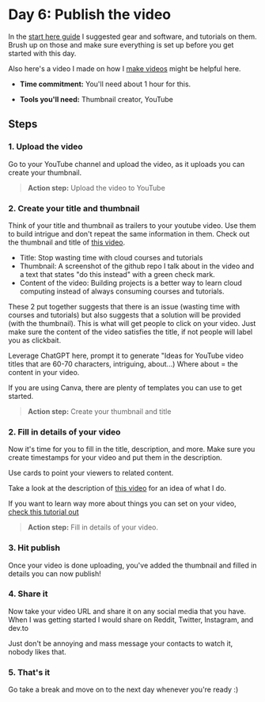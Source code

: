 # Day 6: Publish the video

In the [start here guide](../start-here/README.md) I suggested gear and software, and tutorials on them. Brush up on those and make sure everything is set up before you get started with this day.

Also here's a video I made on how I [make videos](https://youtu.be/2nPXhwPpy04) might be helpful here.

- **Time commitment:** You'll need about 1 hour for this.

- **Tools you'll need:** Thumbnail creator, YouTube

## Steps

### 1. Upload the video

Go to your YouTube channel and upload the video, as it uploads you can create your thumbnail.

> **Action step:** Upload the video to YouTube

### 2. Create your title and thumbnail

Think of your title and thumbnail as trailers to your youtube video. Use them to build intrigue and don't repeat the same information in them. Check out the thumbnail and title of [this video](https://www.youtube.com/watch?v=hgs8oSIjf7A).

- Title: Stop wasting time with cloud courses and tutorials
- Thumbnail: A screenshot of the github repo I talk about in the video and a text that states "do this instead" with a green check mark.
- Content of the video: Building projects is a better way to learn cloud computing instead of always consuming courses and tutorials.

These 2 put together suggests that there is an issue (wasting time with courses and tutorials) but also suggests that a solution will be provided (with the thumbnail). This is what will get people to click on your video. Just make sure the content of the video satisfies the title, if not people will label you as clickbait. 

Leverage ChatGPT here, prompt it to generate "Ideas for YouTube video titles that are 60-70 characters, intriguing, about...) Where about = the content in your video.

If you are using Canva, there are plenty of templates you can use to get started.

> **Action step:** Create your thumbnail and title

### 2. Fill in details of your video

Now it's time for you to fill in the title, description, and more. Make sure you create timestamps for your video and put them in the description. 

Use cards to point your viewers to related content. 

Take a look at the description of [this video](https://www.youtube.com/watch?v=kVO75iNc5XI) for an idea of what I do.

If you want to learn way more about things you can set on your video, [check this tutorial out](https://youtu.be/tuH25VRn2k4)

> **Action step:** Fill in details of your video.

### 3. Hit publish

Once your video is done uploading, you've added the thumbnail and filled in details you can now publish!

### 4. Share it

Now take your video URL and share it on any social media that you have. When I was getting started I would share on Reddit, Twitter, Instagram, and dev.to

Just don't be annoying and mass message your contacts to watch it, nobody likes that.

### 5. That's it

Go take a break and move on to the next day whenever you're ready :)
